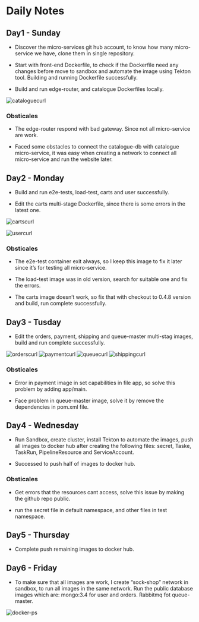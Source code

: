 # Daily Notes
## Day1 - Sunday
* Discover the micro-services git hub account, to know how many micro-service we have, clone them in single repository. 

* Start with front-end Dockerfile, to check if the Dockerfile need any changes before move to sandbox and automate the image using Tekton tool. Building and running Dockerfile successfully.

* Build and run edge-router, and catalogue Dockerfiles locally.

![cataloguecurl](https://user-images.githubusercontent.com/66031162/96351234-ce8d5200-10c2-11eb-8c5c-c8247bfd33db.png)

### Obsticales
* The edge-router respond with bad gateway. Since not all micro-service are work.  

*  Faced some obstacles to connect the catalogue-db with catalogue micro-service, it was easy when creating a network to connect all micro-service and run the website later. 

## Day2 - Monday
* Build and run e2e-tests, load-test, carts and user successfully.

* Edit the carts multi-stage Dockerfile, since there is some errors in the latest one. 

![cartscurl](https://user-images.githubusercontent.com/66031162/96352514-765b4d80-10cc-11eb-8fe8-681cf9f65f8c.png)

![usercurl](https://user-images.githubusercontent.com/66031162/96352534-870bc380-10cc-11eb-95eb-b0c80653dc56.png)

### Obsticales
* The e2e-test container exit always, so I keep this image to fix it later since it’s for testing all micro-service.

* The load-test image was in old version, search for suitable one and fix the errors. 

* The carts image doesn’t work, so fix that with checkout to 0.4.8 version and build, run complete successfully.

## Day3 - Tusday

* Edit the orders, payment, shipping and queue-master multi-stag images, build and run complete successfully.

![orderscurl](https://user-images.githubusercontent.com/66031162/96353318-6f840900-10d3-11eb-9da9-6f26a7e8493a.png)
![paymentcurl](https://user-images.githubusercontent.com/66031162/96353322-7c086180-10d3-11eb-8bfe-30ced7030580.png)
![queuecurl](https://user-images.githubusercontent.com/66031162/96353325-862a6000-10d3-11eb-9066-243ab9a6f226.png)
![shippingcurl](https://user-images.githubusercontent.com/66031162/96353332-904c5e80-10d3-11eb-86bb-74a967479f6a.png)

### Obsticales
* Error in payment image in set capabilities in file app, so solve this problem by adding app/main.

* Face problem in queue-master image, solve it by remove the dependencies in pom.xml file.

## Day4 - Wednesday
* Run Sandbox, create cluster, install Tekton to automate the images, push all images to docker hub after creating the following files: secret, Taske, TaskRun, PipelineResource and ServiceAccount. 

* Successed to push half of images to docker hub.

### Obsticales
* Get errors that the resources cant access, solve this issue by making the github repo public. 

* run the secret file in default namespace, and other files in test namespace.

## Day5 - Thursday
* Complete push remaining images to docker hub.


## Day6 - Friday
* To make sure that all images are work, I create “sock-shop” network in sandbox, to run all images in the same network. Run the public database images which are: mongo:3.4 for user and orders. Rabbitmq fot queue-master.

![docker-ps](https://user-images.githubusercontent.com/66031162/96353774-dacfda00-10d7-11eb-8ae9-fdad3e7213cf.png)




